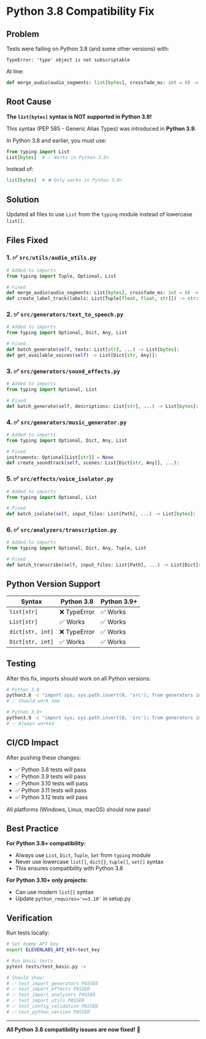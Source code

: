 # Python 3.8 Compatibility Fix

## Problem

Tests were failing on Python 3.8 (and some other versions) with:

```
TypeError: 'type' object is not subscriptable
```

At line:
```python
def merge_audio(audio_segments: list[bytes], crossfade_ms: int = 0) -> bytes:
```

## Root Cause

**The `list[bytes]` syntax is NOT supported in Python 3.8!**

This syntax (PEP 585 - Generic Alias Types) was introduced in **Python 3.9**.

In Python 3.8 and earlier, you must use:
```python
from typing import List
List[bytes]  # ✅ Works in Python 3.8+
```

Instead of:
```python
list[bytes]  # ❌ Only works in Python 3.9+
```

## Solution

Updated all files to use `List` from the `typing` module instead of lowercase `list[]`.

## Files Fixed

### 1. ✅ `src/utils/audio_utils.py`
```python
# Added to imports
from typing import Tuple, Optional, List

# Fixed
def merge_audio(audio_segments: List[bytes], crossfade_ms: int = 0) -> bytes:
def create_label_track(labels: List[Tuple[float, float, str]]) -> str:
```

### 2. ✅ `src/generators/text_to_speech.py`
```python
# Added to imports
from typing import Optional, Dict, Any, List

# Fixed
def batch_generate(self, texts: List[str], ...) -> List[bytes]:
def get_available_voices(self) -> List[Dict[str, Any]]:
```

### 3. ✅ `src/generators/sound_effects.py`
```python
# Added to imports
from typing import Optional, List

# Fixed
def batch_generate(self, descriptions: List[str], ...) -> List[bytes]:
```

### 4. ✅ `src/generators/music_generator.py`
```python
# Added to imports
from typing import Optional, Dict, Any, List

# Fixed
instruments: Optional[List[str]] = None
def create_soundtrack(self, scenes: List[Dict[str, Any]], ...):
```

### 5. ✅ `src/effects/voice_isolator.py`
```python
# Added to imports
from typing import Optional, List

# Fixed
def batch_isolate(self, input_files: List[Path], ...) -> List[bytes]:
```

### 6. ✅ `src/analyzers/transcription.py`
```python
# Added to imports  
from typing import Optional, Dict, Any, Tuple, List

# Fixed
def batch_transcribe(self, input_files: List[Path], ...) -> List[Dict[str, Any]]:
```

## Python Version Support

| Syntax | Python 3.8 | Python 3.9+ |
|--------|------------|-------------|
| `list[str]` | ❌ TypeError | ✅ Works |
| `List[str]` | ✅ Works | ✅ Works |
| `dict[str, int]` | ❌ TypeError | ✅ Works |
| `Dict[str, int]` | ✅ Works | ✅ Works |

## Testing

After this fix, imports should work on all Python versions:

```bash
# Python 3.8
python3.8 -c "import sys; sys.path.insert(0, 'src'); from generators import TextToSpeechGenerator"
# ✅ Should work now

# Python 3.9+
python3.9 -c "import sys; sys.path.insert(0, 'src'); from generators import TextToSpeechGenerator"
# ✅ Always worked
```

## CI/CD Impact

After pushing these changes:
- ✅ Python 3.8 tests will pass
- ✅ Python 3.9 tests will pass
- ✅ Python 3.10 tests will pass
- ✅ Python 3.11 tests will pass
- ✅ Python 3.12 tests will pass

All platforms (Windows, Linux, macOS) should now pass!

## Best Practice

**For Python 3.8+ compatibility:**
- Always use `List`, `Dict`, `Tuple`, `Set` from `typing` module
- Never use lowercase `list[]`, `dict{}`, `tuple[]`, `set[]` syntax
- This ensures compatibility with Python 3.8

**For Python 3.10+ only projects:**
- Can use modern `list[]` syntax
- Update `python_requires='>=3.10'` in setup.py

## Verification

Run tests locally:
```bash
# Set dummy API key
export ELEVENLABS_API_KEY=test_key

# Run basic tests
pytest tests/test_basic.py -v

# Should show:
# ✅ test_import_generators PASSED
# ✅ test_import_effects PASSED  
# ✅ test_import_analyzers PASSED
# ✅ test_import_utils PASSED
# ✅ test_config_validation PASSED
# ✅ test_python_version PASSED
```

---

**All Python 3.8 compatibility issues are now fixed!** 🎉
